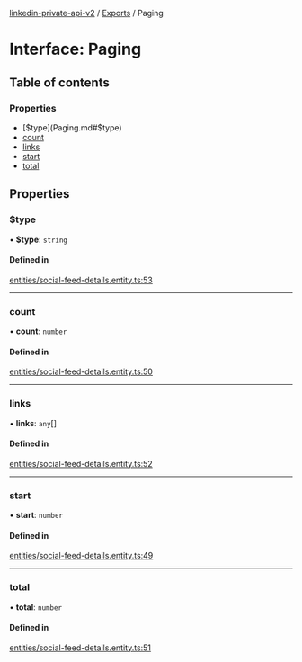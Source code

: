 [linkedin-private-api-v2](../README.md) / [Exports](../modules.md) / Paging

# Interface: Paging

## Table of contents

### Properties

- [$type](Paging.md#$type)
- [count](Paging.md#count)
- [links](Paging.md#links)
- [start](Paging.md#start)
- [total](Paging.md#total)

## Properties

### $type

• **$type**: `string`

#### Defined in

[entities/social-feed-details.entity.ts:53](https://github.com/akash-gupt/linkedin-private-api/blob/db337d2/src/entities/social-feed-details.entity.ts#L53)

___

### count

• **count**: `number`

#### Defined in

[entities/social-feed-details.entity.ts:50](https://github.com/akash-gupt/linkedin-private-api/blob/db337d2/src/entities/social-feed-details.entity.ts#L50)

___

### links

• **links**: `any`[]

#### Defined in

[entities/social-feed-details.entity.ts:52](https://github.com/akash-gupt/linkedin-private-api/blob/db337d2/src/entities/social-feed-details.entity.ts#L52)

___

### start

• **start**: `number`

#### Defined in

[entities/social-feed-details.entity.ts:49](https://github.com/akash-gupt/linkedin-private-api/blob/db337d2/src/entities/social-feed-details.entity.ts#L49)

___

### total

• **total**: `number`

#### Defined in

[entities/social-feed-details.entity.ts:51](https://github.com/akash-gupt/linkedin-private-api/blob/db337d2/src/entities/social-feed-details.entity.ts#L51)
